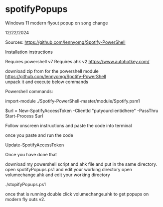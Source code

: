 # spotifyPopups
Windows 11 modern flyout popup on song change


12/22/2024

Sources: https://github.com/lennyomg/Spotify-PowerShell


Installation instructions

Requires powershell v7
Requires ahk v2        https://www.autohotkey.com/

download zip from for the powershell module https://github.com/lennyomg/Spotify-PowerShell  
unpack it and execute below commands

Powershell commands:

import-module ./Spotify-PowerShell-master/module/Spotify.psm1


$url = New-SpotifyAccessToken -ClientId "putyourclientidhere" -PassThru
Start-Process $url

Follow onscreen instructions and paste the code into terminal

once you paste and run the code

Update-SpotifyAccessToken


Once you have done that

download my powershell script and ahk file and put in the same directory.
open spotifyPopups.ps1 and edit your working directory
open volumechange.ahk and edit your working directory

./stopifyPopups.ps1

once that is running 
double click  volumechange.ahk  to get popups on modern fly outs v2.








